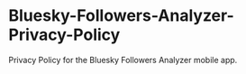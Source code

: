 # Bluesky-Followers-Analyzer-Privacy-Policy
Privacy Policy for the Bluesky Followers Analyzer mobile app.
